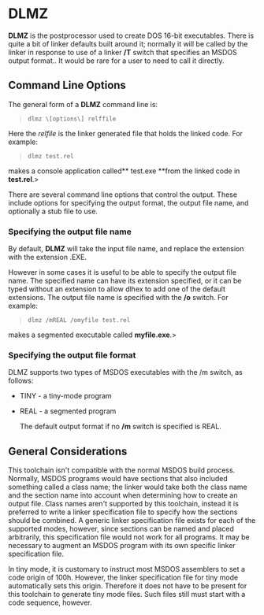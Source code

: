 # DLMZ

 
 **DLMZ** is the postprocessor used to create DOS 16-bit executables.  There is quite a bit of linker defaults built around it; normally it will be called by the linker in response to use of a linker **/T** switch that specifies an MSDOS output format..  It would be rare for a user to need to call it directly.


## Command Line Options
 

 The general form of a **DLMZ** command line is:
 
>     dlmz \[options\] relffile
 
 Here the  _relfile_ is the linker generated file that  holds the linked code.  For example:
 
>     dlmz test.rel
 
 makes a console application called** test.exe **from the linked code in **test.rel**.>     
 
 There are several command line options that control the output.  These include options for specifying the output format, the output file name, and optionally a stub file to use.


### Specifying the output file name
 

 
 By default, **DLMZ** will take the input file name, and replace the extension with the extension .EXE.
 
 However in some cases it is useful to be able to specify the output file name.  The specified name can have its extension specified, or it can be typed without an extension to allow dlhex to add one of the default extensions.  The output file name is specified with the **/o** switch. For example:
>     
>     dlmz /mREAL /omyfile test.rel
 
 makes a segmented executable called **myfile.exe**.>


### Specifying the output file format

 DLMZ supports two types of MSDOS executables with the /m switch, as follows:
 
* TINY - a tiny-mode program
   
* REAL - a segmented program
   
  The default output format if no **/m** switch is specified is REAL.


## General Considerations

 This toolchain isn't compatible with the normal MSDOS build process.  Normally, MSDOS programs would have sections that also included something called a class name;  the linker would take both the class name and the section name into account when determining how to create an output file.  Class names aren't supported by this toolchain, instead it is preferred to write a linker specification file to specify how the sections should be combined.  A generic linker specification file exists for each of the supported modes, however, since sections can be named and placed arbitrarily, this specification file would not work for all programs.  It may be necessary to augment an MSDOS program with its own specific linker specification file.  
 
 In tiny mode, it is customary to instruct most MSDOS assemblers to set a code origin of 100h.  However, the linker specification file for tiny mode automatically sets this origin.  Therefore it does not have to be present for this toolchain to generate tiny mode files.  Such files still must start with a code sequence, however.
 
 